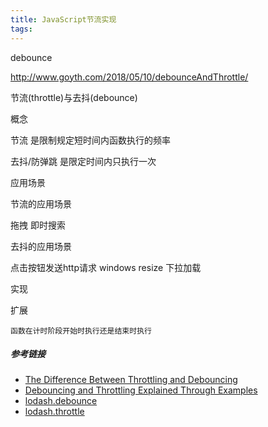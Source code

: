 ```yaml
---
title: JavaScript节流实现
tags:
---
```



debounce


http://www.goyth.com/2018/05/10/debounceAndThrottle/



节流(throttle)与去抖(debounce)

概念


节流 是限制规定短时间内函数执行的频率

去抖/防弹跳 是限定时间内只执行一次

应用场景

节流的应用场景


   拖拽
   即时搜索





去抖的应用场景


   点击按钮发送http请求
   windows   resize
   下拉加载




实现


扩展

    函数在计时阶段开始时执行还是结束时执行




##### 参考链接

- [The Difference Between Throttling and Debouncing](https://css-tricks.com/the-difference-between-throttling-and-debouncing/)
- [Debouncing and Throttling Explained Through Examples](https://css-tricks.com/debouncing-throttling-explained-examples/)
- [lodash.debounce](https://lodash.com/docs/4.17.10#debounce)
- [lodash.throttle](https://lodash.com/docs/4.17.10#throttle)